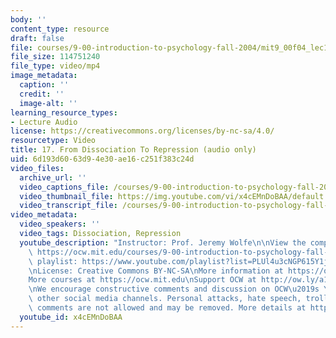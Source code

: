```yaml
---
body: ''
content_type: resource
draft: false
file: courses/9-00-introduction-to-psychology-fall-2004/mit9_00f04_lec17_360p_16_9.mp4
file_size: 114751240
file_type: video/mp4
image_metadata:
  caption: ''
  credit: ''
  image-alt: ''
learning_resource_types:
- Lecture Audio
license: https://creativecommons.org/licenses/by-nc-sa/4.0/
resourcetype: Video
title: 17. From Dissociation To Repression (audio only)
uid: 6d193d60-63d9-4e30-ae16-c251f383c24d
video_files:
  archive_url: ''
  video_captions_file: /courses/9-00-introduction-to-psychology-fall-2004/mit9_00f04_lec17_captions.vtt
  video_thumbnail_file: https://img.youtube.com/vi/x4cEMnDoBAA/default.jpg
  video_transcript_file: /courses/9-00-introduction-to-psychology-fall-2004/1sU8Bs3zFcbSA_gc9jNRXbWaxFU0GIrcF_transcript.pdf
video_metadata:
  video_speakers: ''
  video_tags: Dissociation, Repression
  youtube_description: "Instructor: Prof. Jeremy Wolfe\n\nView the complete course:\
    \ https://ocw.mit.edu/courses/9-00-introduction-to-psychology-fall-2004/\nYouTube\
    \ playlist: https://www.youtube.com/playlist?list=PLUl4u3cNGP615Y1j9Ok3szAH5DxhFjTHo\n\
    \nLicense: Creative Commons BY-NC-SA\nMore information at https://ocw.mit.edu/terms\n\
    More courses at https://ocw.mit.edu\nSupport OCW at http://ow.ly/a1If50zVRlQ\n\
    \nWe encourage constructive comments and discussion on OCW\u2019s YouTube and\
    \ other social media channels. Personal attacks, hate speech, trolling, and inappropriate\
    \ comments are not allowed and may be removed. More details at https://ocw.mit.edu/comments."
  youtube_id: x4cEMnDoBAA
---
```

